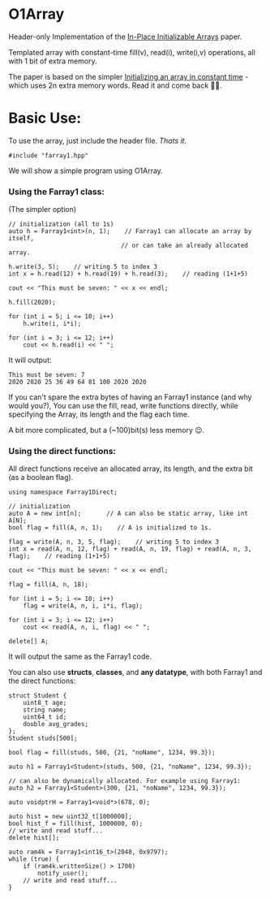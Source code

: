 # O1Array
Header-only Implementation of the [In-Place Initializable Arrays](https://arxiv.org/abs/1709.08900) paper.

Templated array with constant-time fill(v), read(i), write(i,v) operations, all with 1 bit of extra memory.

The paper is based on the simpler [Initializing an array in constant time](https://eli.thegreenplace.net/2008/08/23/initializing-an-array-in-constant-time) - which uses 2n extra memory words. Read it and come back 🧑‍💻. 

# Basic Use:
To use the array, just include the header file. *Thats it.*
```
#include "farray1.hpp"
```
We will show a simple program using O1Array.

### Using the Farray1 class:
(The simpler option)
```
// initialization (all to 1s)
auto h = Farray1<int>(n, 1);    // Farray1 can allocate an array by itself, 
                               // or can take an already allocated array.

h.write(3, 5);    // writing 5 to index 3
int x = h.read(12) + h.read(19) + h.read(3);    // reading (1+1+5)

cout << "This must be seven: " << x << endl;

h.fill(2020);

for (int i = 5; i <= 10; i++)
    h.write(i, i*i);
    
for (int i = 3; i <= 12; i++)
    cout << h.read(i) << " ";
```

It will output:
```
This must be seven: 7
2020 2020 25 36 49 64 81 100 2020 2020 
```

If you can't spare the extra bytes of having an Farray1 instance (and why would you?),
You can use the fill, read, write functions directly, while specifying the Array, its length and the flag each time.

A bit more complicated, but a (~100)bit(s) less memory 😉.

### Using the direct functions:
All direct functions receive an allocated array, its length, and the extra bit (as a boolean flag).
```
using namespace Farray1Direct;

// initialization
auto A = new int[n];       // A can also be static array, like int A[N];
bool flag = fill(A, n, 1);    // A is initialized to 1s.

flag = write(A, n, 3, 5, flag);    // writing 5 to index 3
int x = read(A, n, 12, flag) + read(A, n, 19, flag) + read(A, n, 3, flag);    // reading (1+1+5)

cout << "This must be seven: " << x << endl;

flag = fill(A, n, 18);

for (int i = 5; i <= 10; i++)
    flag = write(A, n, i, i*i, flag);
    
for (int i = 3; i <= 12; i++)
    cout << read(A, n, i, flag) << " ";
    
delete[] A;
```
It will output the same as the Farray1 code.

You can also use **structs**, **classes**, and **any datatype**, with both Farray1 and the direct functions:

```
struct Student {
    uint8_t age;
    string name;
    uint64_t id;
    double avg_grades;
};
Student studs[500];

bool flag = fill(studs, 500, {21, "noName", 1234, 99.3});

auto h1 = Farray1<Student>(studs, 500, {21, "noName", 1234, 99.3});

// can also be dynamically allocated. For example using Farray1:
auto h2 = Farray1<Student>(300, {21, "noName", 1234, 99.3});

auto voidptrH = Farray1<void*>(678, 0);

auto hist = new uint32_t[1000000];
bool hist_f = fill(hist, 1000000, 0);
// write and read stuff...
delete hist[];

auto ram4k = Farray1<int16_t>(2048, 0x9797);
while (true) {
    if (ram4k.writtenSize() > 1700) 
        notify_user();
    // write and read stuff...
}

```
